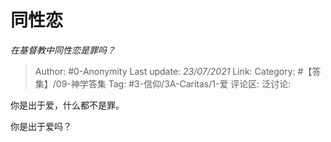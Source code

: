 # 同性恋
*在基督教中同性恋是罪吗？*

> Author: #0-Anonymity
> Last update: *23/07/2021*
> Link:
> Category: #【答集】/09-神学答集
> Tag: #3-信仰/3A-Caritas/1-爱
> 评论区:
> 泛讨论:

你是出于爱，什么都不是罪。

你是出于爱吗？
